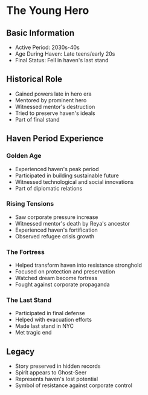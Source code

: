 # The Young Hero

## Basic Information
- Active Period: 2030s-40s
- Age During Haven: Late teens/early 20s
- Final Status: Fell in haven's last stand

## Historical Role
- Gained powers late in hero era
- Mentored by prominent hero
- Witnessed mentor's destruction
- Tried to preserve haven's ideals
- Part of final stand

## Haven Period Experience

### Golden Age
- Experienced haven's peak period
- Participated in building sustainable future
- Witnessed technological and social innovations
- Part of diplomatic relations

### Rising Tensions
- Saw corporate pressure increase
- Witnessed mentor's death by Reya's ancestor
- Experienced haven's fortification
- Observed refugee crisis growth

### The Fortress
- Helped transform haven into resistance stronghold
- Focused on protection and preservation
- Watched dream become fortress
- Fought against corporate propaganda

### The Last Stand
- Participated in final defense
- Helped with evacuation efforts
- Made last stand in NYC
- Met tragic end

## Legacy
- Story preserved in hidden records
- Spirit appears to Ghost-Seer
- Represents haven's lost potential
- Symbol of resistance against corporate control